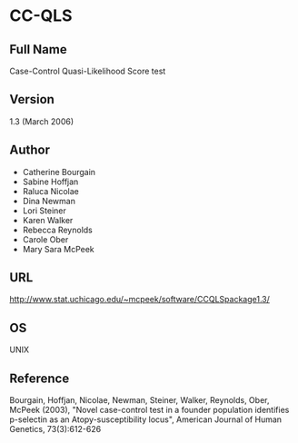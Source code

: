 # CC-QLS

## Full Name
Case-Control Quasi-Likelihood Score test

## Version
1.3 (March 2006)

## Author
* Catherine Bourgain
* Sabine Hoffjan
* Raluca Nicolae
* Dina Newman
* Lori Steiner
* Karen Walker
* Rebecca Reynolds
* Carole Ober
* Mary Sara McPeek

## URL
http://www.stat.uchicago.edu/~mcpeek/software/CCQLSpackage1.3/

## OS
UNIX

## Reference
Bourgain, Hoffjan, Nicolae, Newman, Steiner, Walker, Reynolds, Ober, McPeek (2003), "Novel case-control test in a founder population identifies p-selectin as an Atopy-susceptibility locus", American Journal of Human Genetics, 73(3):612-626